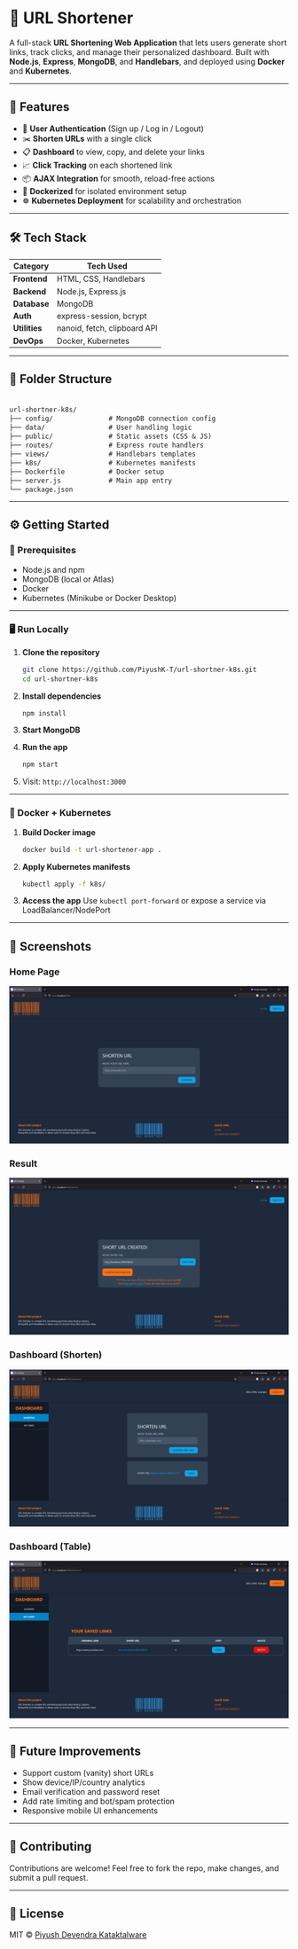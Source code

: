 # 🔗 URL Shortener

A full-stack **URL Shortening Web Application** that lets users generate short links, track clicks, and manage their personalized dashboard. Built with **Node.js**, **Express**, **MongoDB**, and **Handlebars**, and deployed using **Docker** and **Kubernetes**.

---
## 🚀 Features

- 🔐 **User Authentication** (Sign up / Log in / Logout)
- ✂️ **Shorten URLs** with a single click
- 📋 **Dashboard** to view, copy, and delete your links
- 📈 **Click Tracking** on each shortened link
- 📦 **AJAX Integration** for smooth, reload-free actions
- 🐳 **Dockerized** for isolated environment setup
- ☸️ **Kubernetes Deployment** for scalability and orchestration

---

## 🛠️ Tech Stack

| Category       | Tech Used                      |
|----------------|-------------------------------|
| **Frontend**   | HTML, CSS, Handlebars          |
| **Backend**    | Node.js, Express.js            |
| **Database**   | MongoDB                        |
| **Auth**       | express-session, bcrypt        |
| **Utilities**  | nanoid, fetch, clipboard API   |
| **DevOps**     | Docker, Kubernetes             |

---

## 📂 Folder Structure

```

url-shortner-k8s/
├── config/              # MongoDB connection config
├── data/                # User handling logic
├── public/              # Static assets (CSS & JS)
├── routes/              # Express route handlers
├── views/               # Handlebars templates
├── k8s/                 # Kubernetes manifests
├── Dockerfile           # Docker setup
├── server.js            # Main app entry
└── package.json

````

---

## ⚙️ Getting Started

### 🔧 Prerequisites

- Node.js and npm
- MongoDB (local or Atlas)
- Docker
- Kubernetes (Minikube or Docker Desktop)

---

### 🖥️ Run Locally

1. **Clone the repository**
   ```bash
   git clone https://github.com/PiyushK-T/url-shortner-k8s.git
   cd url-shortner-k8s
   ```

2. **Install dependencies**

   ```bash
   npm install
   ```

3. **Start MongoDB**

4. **Run the app**

   ```bash
   npm start
   ```

5. Visit: `http://localhost:3000`

---

### 🐳 Docker + Kubernetes

1. **Build Docker image**

   ```bash
   docker build -t url-shortener-app .
   ```

2. **Apply Kubernetes manifests**

   ```bash
   kubectl apply -f k8s/
   ```

3. **Access the app**
   Use `kubectl port-forward` or expose a service via LoadBalancer/NodePort

---

## 📸 Screenshots
### Home Page 
![Home Screenshot](public/img/kube1.png)

### Result
![Result Screenshot](public/img/kube2.png)

### Dashboard (Shorten)
![Dashboard Shorten Screenshot](public/img/kube3.png)

### Dashboard (Table)
![Dashboard Table Screenshot](public/img/kube4.png)


---

## 📌 Future Improvements

* Support custom (vanity) short URLs
* Show device/IP/country analytics
* Email verification and password reset
* Add rate limiting and bot/spam protection
* Responsive mobile UI enhancements

---

## 🤝 Contributing

Contributions are welcome! Feel free to fork the repo, make changes, and submit a pull request.

---

## 📜 License

MIT © [Piyush Devendra Kataktalware](https://github.com/PiyushK-T)

```
